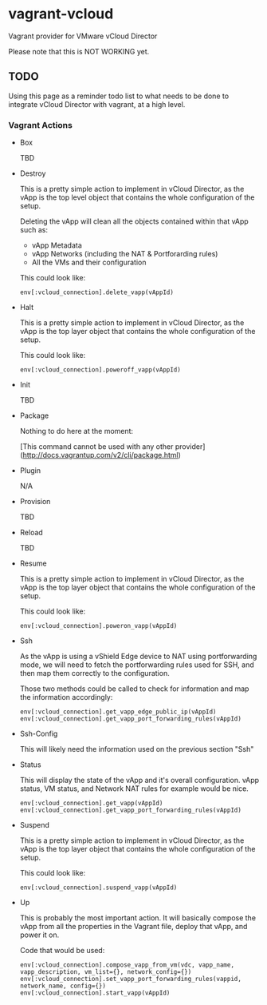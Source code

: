 # vagrant-vcloud #

Vagrant provider for VMware vCloud Director

Please note that this is NOT WORKING yet.

## TODO ##

Using this page as a reminder todo list to what needs to be done to integrate
vCloud Director with vagrant, at a high level.

### Vagrant Actions ###

*   Box

    TBD

*   Destroy
    
    This is a pretty simple action to implement in vCloud Director, as the vApp 
    is the top level object that contains the whole configuration of the setup.

    Deleting the vApp will clean all the objects contained within that vApp
    such as:
    *   vApp Metadata
    *   vApp Networks (including the NAT & Portforarding rules)
    *   All the VMs and their configuration

    This could look like:

    `env[:vcloud_connection].delete_vapp(vAppId)`


*   Halt

    This is a pretty simple action to implement in vCloud Director, as the vApp
    is the top layer object that contains the whole configuration of the setup.

    This could look like:

    `env[:vcloud_connection].poweroff_vapp(vAppId)`

*   Init
    
    TBD

*   Package

    Nothing to do here at the moment:

    [This command cannot be used with any other provider] (http://docs.vagrantup.com/v2/cli/package.html)

*   Plugin

    N/A

*   Provision

    TBD

*   Reload

    TBD

*   Resume

    This is a pretty simple action to implement in vCloud Director, as the vApp
    is the top layer object that contains the whole configuration of the setup.

    This could look like:

    `env[:vcloud_connection].poweron_vapp(vAppId)`

*   Ssh

    As the vApp is using a vShield Edge device to NAT using portforwarding mode,
    we will need to fetch the portforwarding rules used for SSH, and then map 
    them correctly to the configuration.

    Those two methods could be called to check for information and map the 
    information accordingly:

    `env[:vcloud_connection].get_vapp_edge_public_ip(vAppId)`
    `env[:vcloud_connection].get_vapp_port_forwarding_rules(vAppId)`


*   Ssh-Config

    This will likely need the information used on the previous section "Ssh"

*   Status

    This will display the state of the vApp and it's overall configuration.
    vApp status, VM status, and Network NAT rules for example would be nice.

    `env[:vcloud_connection].get_vapp(vAppId)`
    `env[:vcloud_connection].get_vapp_port_forwarding_rules(vAppId)`

*   Suspend

    This is a pretty simple action to implement in vCloud Director, as the vApp
    is the top layer object that contains the whole configuration of the setup.

    This could look like:

    `env[:vcloud_connection].suspend_vapp(vAppId)`

*   Up

    This is probably the most important action.
    It will basically compose the vApp from all the properties in the Vagrant 
    file, deploy that vApp, and power it on.

    Code that would be used:

    `env[:vcloud_connection].compose_vapp_from_vm(vdc, vapp_name, vapp_description, vm_list={}, network_config={})`
    `env[:vcloud_connection].set_vapp_port_forwarding_rules(vappid, network_name, config={})`     
    `env[:vcloud_connection].start_vapp(vAppId)`
